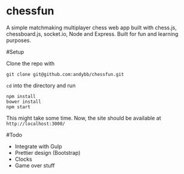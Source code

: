 chessfun
======================

A simple matchmaking multiplayer chess web app built with chess.js, chessboard.js, socket.io, Node and Express. Built for fun and learning purposes.

#Setup

Clone the repo with

    git clone git@github.com:andybb/chessfun.git

`cd` into the directory and run

    npm install
    bower install
    npm start

This might take some time. Now, the site should be available at `http://localhost:3000/`


#Todo
- Integrate with Gulp
- Prettier design (Bootstrap)
- Clocks
- Game over stuff
